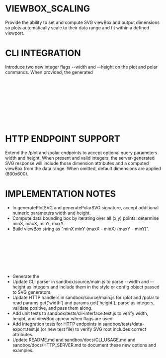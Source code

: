 # VIEWBOX_SCALING

Provide the ability to set and compute SVG viewBox and output dimensions so plots automatically scale to their data range and fit within a defined viewport.

# CLI INTEGRATION

Introduce two new integer flags --width and --height on the plot and polar commands. When provided, the generated <svg> element will include width and height attributes set to the specified pixel values. In all cases, compute a viewBox attribute from the data extent (minX, minY, width, height) so that axes and data mapping align correctly within the viewport. Default output dimensions should be 800 by 600 pixels if flags are omitted.

# HTTP ENDPOINT SUPPORT

Extend the /plot and /polar endpoints to accept optional query parameters width and height. When present and valid integers, the server-generated SVG response will include those dimension attributes and a computed viewBox from the data range. When omitted, default dimensions are applied (800x600).

# IMPLEMENTATION NOTES

- In generatePlotSVG and generatePolarSVG signature, accept additional numeric parameters width and height.
- Compute data bounding box by iterating over all (x,y) points: determine minX, maxX, minY, maxY.
- Build viewBox string as "minX minY (maxX - minX) (maxY - minY)".
- Generate the <svg> root element with xmlns, width, height, and viewBox attributes.
- Update CLI parser in sandbox/source/main.js to parse --width and --height as integers and include them in the style or config object passed to SVG generators.
- Update HTTP handlers in sandbox/source/main.js for /plot and /polar to read params.get('width') and params.get('height'), parse as integers, validate positive, and pass them along.
- Add unit tests to sandbox/tests/cli-interface.test.js to verify width, height, and viewBox appear when flags are used.
- Add integration tests for HTTP endpoints in sandbox/tests/data-export.test.js (or new test file) to verify SVG root includes correct attributes.
- Update README.md and sandbox/docs/CLI_USAGE.md and sandbox/docs/HTTP_SERVER.md to document these new options and examples.